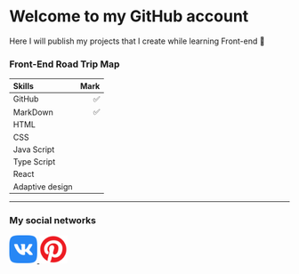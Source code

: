 # Welcome to my GitHub account

Here I will publish my projects that I create while learning Front-end 📖  

### Front-End Road Trip Map

Skills | Mark
:------|----:
GitHub|✅
MarkDown|✅
HTML|
CSS|
Java Script|
Type Script|
React|
Adaptive design|

***
### My social networks

<p align="left">
  <a href="https://vk.com/id377592112" target="_blank">
    <img src="/vk_5968835.png" alt="VK" width="50" height="50"/>
  </a>
  <a href="https://pin.it/6MWY5bV43" target="_blank">
    <img src="/social_12942242 (1).png" alt="Pinterest" width="50" height="50"/>
  </a>
</p>